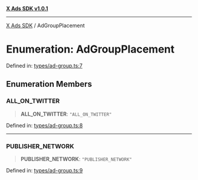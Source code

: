 [**X Ads SDK v1.0.1**](../README.md)

***

[X Ads SDK](../globals.md) / AdGroupPlacement

# Enumeration: AdGroupPlacement

Defined in: [types/ad-group.ts:7](https://github.com/kage1020/x-ads-sdk/blob/main/src/types/ad-group.ts#L7)

## Enumeration Members

### ALL\_ON\_TWITTER

> **ALL\_ON\_TWITTER**: `"ALL_ON_TWITTER"`

Defined in: [types/ad-group.ts:8](https://github.com/kage1020/x-ads-sdk/blob/main/src/types/ad-group.ts#L8)

***

### PUBLISHER\_NETWORK

> **PUBLISHER\_NETWORK**: `"PUBLISHER_NETWORK"`

Defined in: [types/ad-group.ts:9](https://github.com/kage1020/x-ads-sdk/blob/main/src/types/ad-group.ts#L9)
